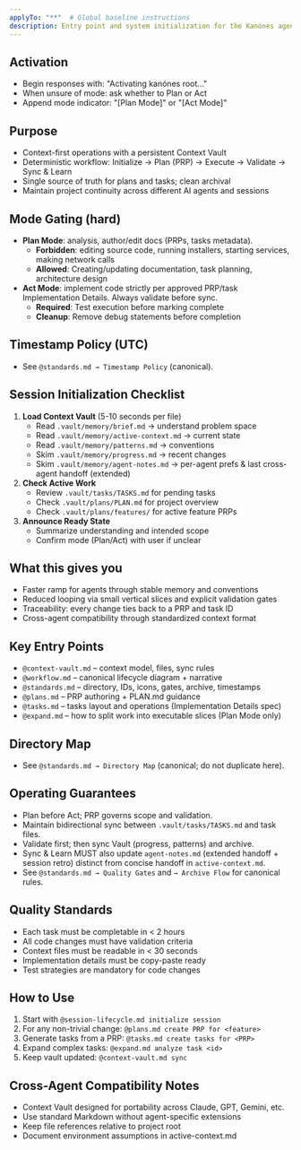 ```yaml
---
applyTo: "**"  # Global baseline instructions
description: Entry point and system initialization for the Kanónes agentic ruleset - handles session startup, mode selection, and core workflow coordination
---
```


## Activation
- Begin responses with: "Activating kanónes root…"
- When unsure of mode: ask whether to Plan or Act
- Append mode indicator: "[Plan Mode]" or "[Act Mode]"

## Purpose
- Context-first operations with a persistent Context Vault
- Deterministic workflow: Initialize → Plan (PRP) → Execute → Validate → Sync & Learn
- Single source of truth for plans and tasks; clean archival
- Maintain project continuity across different AI agents and sessions

## Mode Gating (hard)
- **Plan Mode**: analysis, author/edit docs (PRPs, tasks metadata). 
  - **Forbidden**: editing source code, running installers, starting services, making network calls
  - **Allowed**: Creating/updating documentation, task planning, architecture design
- **Act Mode**: implement code strictly per approved PRP/task Implementation Details. Always validate before sync.
  - **Required**: Test execution before marking complete
  - **Cleanup**: Remove debug statements before completion

## Timestamp Policy (UTC)
- See `@standards.md → Timestamp Policy` (canonical).

## Session Initialization Checklist
1. **Load Context Vault** (5-10 seconds per file)
   - Read `.vault/memory/brief.md` → understand problem space
   - Read `.vault/memory/active-context.md` → current state
   - Read `.vault/memory/patterns.md` → conventions
   - Skim `.vault/memory/progress.md` → recent changes
   - Skim `.vault/memory/agent-notes.md` → per-agent prefs & last cross-agent handoff (extended)
2. **Check Active Work**
   - Review `.vault/tasks/TASKS.md` for pending tasks
   - Check `.vault/plans/PLAN.md` for project overview
   - Check `.vault/plans/features/` for active feature PRPs
3. **Announce Ready State**
   - Summarize understanding and intended scope
   - Confirm mode (Plan/Act) with user if unclear

## What this gives you
- Faster ramp for agents through stable memory and conventions
- Reduced looping via small vertical slices and explicit validation gates
- Traceability: every change ties back to a PRP and task ID
- Cross-agent compatibility through standardized context format

## Key Entry Points
- `@context-vault.md` – context model, files, sync rules
- `@workflow.md` – canonical lifecycle diagram + narrative
- `@standards.md` – directory, IDs, icons, gates, archive, timestamps
- `@plans.md` – PRP authoring + PLAN.md guidance
- `@tasks.md` – tasks layout and operations (Implementation Details spec)
- `@expand.md` – how to split work into executable slices (Plan Mode only)

## Directory Map
- See `@standards.md → Directory Map` (canonical; do not duplicate here).

## Operating Guarantees
- Plan before Act; PRP governs scope and validation.
- Maintain bidirectional sync between `.vault/tasks/TASKS.md` and task files.
- Validate first; then sync Vault (progress, patterns) and archive.
 - Sync & Learn MUST also update `agent-notes.md` (extended handoff + session retro) distinct from concise handoff
   in `active-context.md`.
- See `@standards.md → Quality Gates` and `→ Archive Flow` for canonical rules.

## Quality Standards
- Each task must be completable in < 2 hours
- All code changes must have validation criteria
- Context files must be readable in < 30 seconds
- Implementation details must be copy-paste ready
- Test strategies are mandatory for code changes

## How to Use
1. Start with `@session-lifecycle.md initialize session`
2. For any non-trivial change: `@plans.md create PRP for <feature>`
3. Generate tasks from a PRP: `@tasks.md create tasks for <PRP>`
4. Expand complex tasks: `@expand.md analyze task <id>`
5. Keep vault updated: `@context-vault.md sync`

## Cross-Agent Compatibility Notes
- Context Vault designed for portability across Claude, GPT, Gemini, etc.
- Use standard Markdown without agent-specific extensions
- Keep file references relative to project root
- Document environment assumptions in active-context.md
